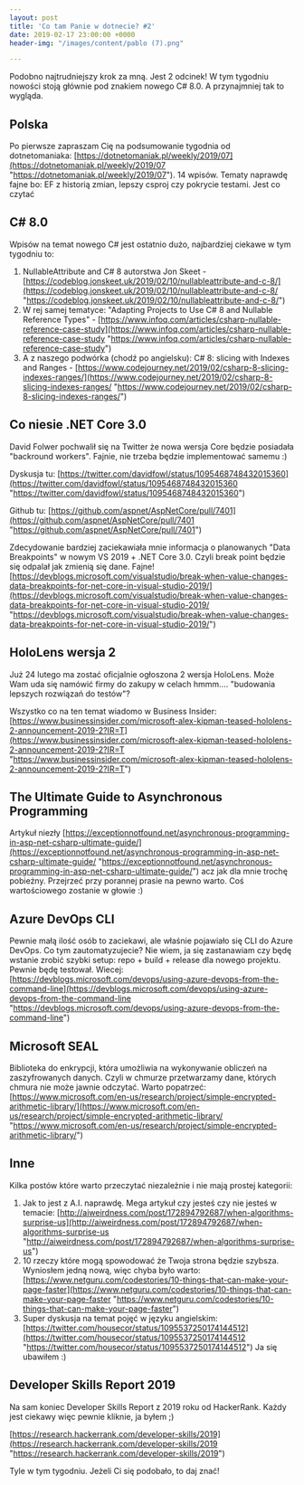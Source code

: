 ```yaml
---
layout: post
title: 'Co tam Panie w dotnecie? #2'
date: 2019-02-17 23:00:00 +0000
header-img: "/images/content/pablo (7).png"

---
```

Podobno najtrudniejszy krok za mną. Jest 2 odcinek! W tym tygodniu nowości stoją głównie pod znakiem nowego C# 8.0. A przynajmniej tak to wygląda.

## Polska

Po pierwsze zapraszam Cię na podsumowanie tygodnia od dotnetomaniaka: [https://dotnetomaniak.pl/weekly/2019/07](https://dotnetomaniak.pl/weekly/2019/07 "https://dotnetomaniak.pl/weekly/2019/07"). 14 wpisów. Tematy naprawdę fajne bo: EF z historią zmian, lepszy csproj czy pokrycie testami. Jest co czytać

## C# 8.0

Wpisów na temat nowego C# jest ostatnio dużo, najbardziej ciekawe w tym tygodniu to:

1. NullableAttribute and C# 8 autorstwa Jon Skeet - [https://codeblog.jonskeet.uk/2019/02/10/nullableattribute-and-c-8/](https://codeblog.jonskeet.uk/2019/02/10/nullableattribute-and-c-8/ "https://codeblog.jonskeet.uk/2019/02/10/nullableattribute-and-c-8/")
2. W rej samej tematyce: "Adapting Projects to Use C# 8 and Nullable Reference Types" - [https://www.infoq.com/articles/csharp-nullable-reference-case-study](https://www.infoq.com/articles/csharp-nullable-reference-case-study "https://www.infoq.com/articles/csharp-nullable-reference-case-study")
3. A z naszego podwórka (chodź po angielsku): C# 8: slicing with Indexes and Ranges - [https://www.codejourney.net/2019/02/csharp-8-slicing-indexes-ranges/](https://www.codejourney.net/2019/02/csharp-8-slicing-indexes-ranges/ "https://www.codejourney.net/2019/02/csharp-8-slicing-indexes-ranges/")

## Co niesie .NET Core 3.0

David Folwer pochwalił się na Twitter że nowa wersja Core będzie posiadała "backround workers". Fajnie, nie trzeba będzie implementować samemu :)

Dyskusja tu: [https://twitter.com/davidfowl/status/1095468748432015360](https://twitter.com/davidfowl/status/1095468748432015360 "https://twitter.com/davidfowl/status/1095468748432015360")

Github tu: [https://github.com/aspnet/AspNetCore/pull/7401](https://github.com/aspnet/AspNetCore/pull/7401 "https://github.com/aspnet/AspNetCore/pull/7401")

Zdecydowanie bardziej zaciekawiała mnie informacja o planowanych "Data Breakpoints" w nowym VS 2019 + .NET Core 3.0. Czyli break point będzie się odpalał jak zmienią się dane. Fajne! [https://devblogs.microsoft.com/visualstudio/break-when-value-changes-data-breakpoints-for-net-core-in-visual-studio-2019/](https://devblogs.microsoft.com/visualstudio/break-when-value-changes-data-breakpoints-for-net-core-in-visual-studio-2019/ "https://devblogs.microsoft.com/visualstudio/break-when-value-changes-data-breakpoints-for-net-core-in-visual-studio-2019/")

## HoloLens wersja 2

Już 24 lutego ma zostać oficjalnie ogłoszona 2 wersja HoloLens. Może Wam uda się namówić firmy do zakupy w celach hmmm.... "budowania lepszych rozwiązań do testów"?

Wszystko co na ten temat wiadomo w Business Insider: [https://www.businessinsider.com/microsoft-alex-kipman-teased-hololens-2-announcement-2019-2?IR=T](https://www.businessinsider.com/microsoft-alex-kipman-teased-hololens-2-announcement-2019-2?IR=T "https://www.businessinsider.com/microsoft-alex-kipman-teased-hololens-2-announcement-2019-2?IR=T")

## The Ultimate Guide to Asynchronous Programming

Artykuł niezły [https://exceptionnotfound.net/asynchronous-programming-in-asp-net-csharp-ultimate-guide/](https://exceptionnotfound.net/asynchronous-programming-in-asp-net-csharp-ultimate-guide/ "https://exceptionnotfound.net/asynchronous-programming-in-asp-net-csharp-ultimate-guide/") acz jak dla mnie trochę pobieżny. Przejrzeć przy porannej prasie na pewno warto. Coś wartościowego zostanie w głowie :)

## Azure DevOps CLI

Pewnie małą ilość osób to zaciekawi, ale właśnie pojawiało się CLI do Azure DevOps. Co tym zautomatyzujecie? Nie wiem, ja się zastanawiam czy będę wstanie zrobić szybki setup: repo + build + release dla nowego projektu. Pewnie będę testował. Wiecej: [https://devblogs.microsoft.com/devops/using-azure-devops-from-the-command-line](https://devblogs.microsoft.com/devops/using-azure-devops-from-the-command-line "https://devblogs.microsoft.com/devops/using-azure-devops-from-the-command-line")

## Microsoft SEAL

Biblioteka do enkrypcji, która umożliwia na wykonywanie obliczeń na zaszyfrowanych danych. Czyli w chmurze przetwarzamy dane, których chmura nie może jawnie odczytać. Warto popatrzeć: [https://www.microsoft.com/en-us/research/project/simple-encrypted-arithmetic-library/](https://www.microsoft.com/en-us/research/project/simple-encrypted-arithmetic-library/ "https://www.microsoft.com/en-us/research/project/simple-encrypted-arithmetic-library/")

## Inne

Kilka postów które warto przeczytać niezależnie i nie mają prostej kategorii:

1. Jak to jest z A.I. naprawdę. Mega artykuł czy jesteś czy nie jesteś w temacie: [http://aiweirdness.com/post/172894792687/when-algorithms-surprise-us](http://aiweirdness.com/post/172894792687/when-algorithms-surprise-us "http://aiweirdness.com/post/172894792687/when-algorithms-surprise-us")
2. 10 rzeczy które mogą spowodować że Twoja strona będzie szybsza. Wyniosłem jedną nową, więc chyba było warto: [https://www.netguru.com/codestories/10-things-that-can-make-your-page-faster](https://www.netguru.com/codestories/10-things-that-can-make-your-page-faster "https://www.netguru.com/codestories/10-things-that-can-make-your-page-faster")
3. Super dyskusja na temat pojęć w języku angielskim: [https://twitter.com/housecor/status/1095537250174144512](https://twitter.com/housecor/status/1095537250174144512 "https://twitter.com/housecor/status/1095537250174144512") Ja się ubawiłem :)

## Developer Skills Report 2019

Na sam koniec Developer Skills Report z 2019 roku od HackerRank. Każdy jest ciekawy więc pewnie kliknie, ja byłem ;)

[https://research.hackerrank.com/developer-skills/2019](https://research.hackerrank.com/developer-skills/2019 "https://research.hackerrank.com/developer-skills/2019")

Tyle w tym tygodniu. Jeżeli Ci się podobało, to daj znać!
